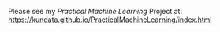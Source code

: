 Please see my *Practical Machine Learning* Project at: https://kundata.github.io/PracticalMachineLearning/index.html